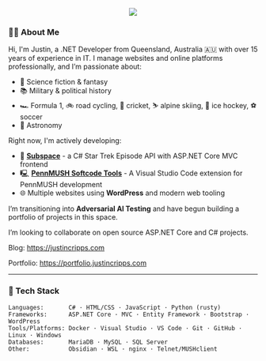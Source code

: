 <!-- Banner image (optional) -->
<p align="center">
  <img src="https://capsule-render.vercel.app/api?type=soft&color=gradient&text=Hey!%20I'm%20Justin&fontSize=40&height=150&fontColor=000&desc=Full%20Stack%20Developer%20%7C%20History%20Buff%20%7C%20Nerd&descSize=18&descAlignY=70" />
</p>

<!-- About Me -->
### 👨‍💻 About Me

Hi, I'm Justin, a .NET Developer from Queensland, Australia 🇦🇺 with over 15 years of experience in IT. I manage websites and online platforms professionally, and I’m passionate about:

- 🌌 Science fiction & fantasy
- 📚 Military & political history
- 🏎️ Formula 1, 🚲 road cycling, 🏏 cricket, ⛷️ alpine skiing, 🏒 ice hockey, ⚽ soccer
- 🔭 Astronomy

Right now, I'm actively developing:

- 🔌 [**Subspace**](https://github.com/JayEeSea/Subspace) - a C# Star Trek Episode API with ASP.NET Core MVC frontend
- 🖳 [**PennMUSH Softcode Tools**](https://github.com/MaruForge/PennMUSHSoftcodeTools) - A Visual Studio Code extension for PennMUSH development
- 🌐 Multiple websites using **WordPress** and modern web tooling

I’m transitioning into **Adversarial AI Testing** and have begun building a portfolio of projects in this space.

I’m looking to collaborate on open source ASP.NET Core and C# projects.

Blog: https://justincripps.com

Portfolio: https://portfolio.justincripps.com

---

### 🧰 Tech Stack

```text
Languages:       C# · HTML/CSS · JavaScript · Python (rusty)
Frameworks:      ASP.NET Core · MVC · Entity Framework · Bootstrap · WordPress
Tools/Platforms: Docker · Visual Studio · VS Code · Git · GitHub · Linux · Windows
Databases:       MariaDB · MySQL · SQL Server
Other:           Obsidian · WSL · nginx · Telnet/MUSHclient
